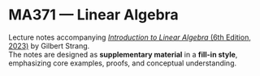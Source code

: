 # MA371 — Linear Algebra

Lecture notes accompanying [*Introduction to Linear Algebra* (6th Edition, 2023)](https://math.mit.edu/~gs/linearalgebra/ila6/indexila6.html) by Gilbert Strang.  
The notes are designed as **supplementary material** in a **fill-in style**, emphasizing core examples, proofs, and conceptual understanding.
